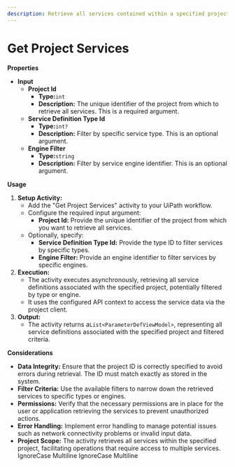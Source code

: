 ```yaml
---
description: Retrieve all services contained within a specified project.
---
```


# Get Project Services

**Properties**

* **Input**
  * **Project Id**
    * **Type:**`int`
    * **Description:** The unique identifier of the project from which to retrieve all services. This is a required argument.
  * **Service Definition Type Id**
    * **Type:**`int?`
    * **Description:** Filter by specific service type. This is an optional argument.
  * **Engine Filter**
    * **Type:**`string`
    * **Description:** Filter by service engine identifier. This is an optional argument.

**Usage**

1. **Setup Activity:**
   * Add the "Get Project Services" activity to your UiPath workflow.
   * Configure the required input argument:
     * **Project Id:** Provide the unique identifier of the project from which you want to retrieve all services.
   * Optionally, specify:
     * **Service Definition Type Id:** Provide the type ID to filter services by specific types.
     * **Engine Filter:** Provide an engine identifier to filter services by specific engines.
2. **Execution:**
   * The activity executes asynchronously, retrieving all service definitions associated with the specified project, potentially filtered by type or engine.
   * It uses the configured API context to access the service data via the project client.
3. **Output:**
   * The activity returns a`List<ParameterDefViewModel>`, representing all service definitions associated with the specified project and filtered criteria.

**Considerations**

* **Data Integrity:** Ensure that the project ID is correctly specified to avoid errors during retrieval. The ID must match exactly as stored in the system.
* **Filter Criteria:** Use the available filters to narrow down the retrieved services to specific types or engines.
* **Permissions:** Verify that the necessary permissions are in place for the user or application retrieving the services to prevent unauthorized actions.
* **Error Handling:** Implement error handling to manage potential issues such as network connectivity problems or invalid input data.
* **Project Scope:** The activity retrieves all services within the specified project, facilitating operations that require access to multiple services.
 IgnoreCase Multiline IgnoreCase Multiline

